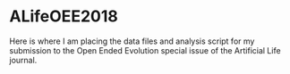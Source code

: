 # ALifeOEE2018
Here is where I am placing the data files and analysis script for my submission to the Open Ended Evolution special issue of the Artificial Life journal.
